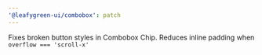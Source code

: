 ```yaml
---
'@leafygreen-ui/combobox': patch
---
```


Fixes broken button styles in Combobox Chip. 
Reduces inline padding when `overflow === 'scroll-x'`
